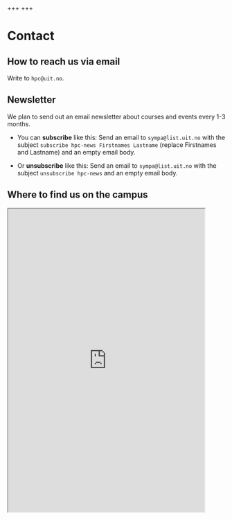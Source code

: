 +++
+++

# Contact


## How to reach us via email

Write to `hpc@uit.no`.


## Newsletter

We plan to send out an email newsletter about courses and events every 1-3 months.

- You can **subscribe** like this:
  Send an email to `sympa@list.uit.no` with the subject `subscribe hpc-news
  Firstnames Lastname` (replace Firstnames and Lastname) and an empty email
  body.

- Or **unsubscribe** like this:
  Send an email to `sympa@list.uit.no` with the subject `unsubscribe
  hpc-news` and an empty email body.


## Where to find us on the campus

<iframe src="https://use.mazemap.com/#v=1&zlevel=2&center=18.973400,69.683288&zoom=16.4&sharepoitype=poi&sharepoi=174439&campusid=5"
        width="90%" height="700px">
</iframe>
